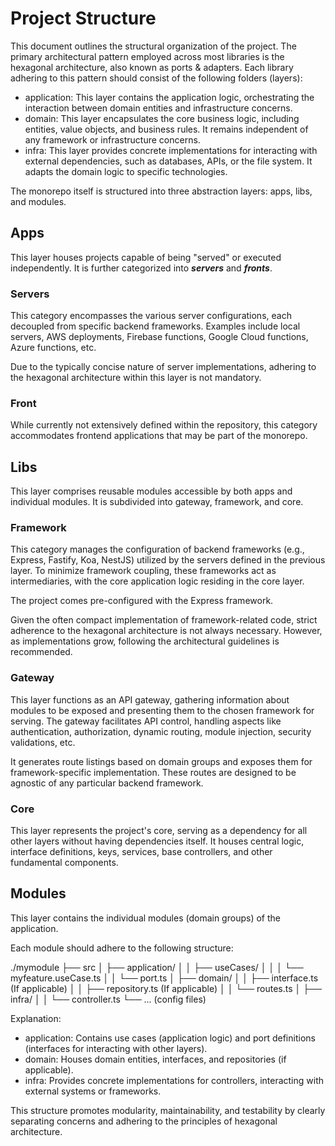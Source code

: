 # Project Structure

This document outlines the structural organization of the project. The primary architectural pattern employed across most libraries is the hexagonal architecture, also known as ports & adapters. Each library adhering to this pattern should consist of the following folders (layers):

- application: This layer contains the application logic, orchestrating the interaction between domain entities and infrastructure concerns.
- domain: This layer encapsulates the core business logic, including entities, value objects, and business rules. It remains independent of any framework or infrastructure concerns.
- infra: This layer provides concrete implementations for interacting with external dependencies, such as databases, APIs, or the file system. It adapts the domain logic to specific technologies.

The monorepo itself is structured into three abstraction layers: apps, libs, and modules.

## Apps

This layer houses projects capable of being "served" or executed independently. It is further categorized into ***servers*** and ***fronts***.

### Servers

This category encompasses the various server configurations, each decoupled from specific backend frameworks. Examples include local servers, AWS deployments, Firebase functions, Google Cloud functions, Azure functions, etc.

Due to the typically concise nature of server implementations, adhering to the hexagonal architecture within this layer is not mandatory.

### Front

While currently not extensively defined within the repository, this category accommodates frontend applications that may be part of the monorepo.

## Libs

This layer comprises reusable modules accessible by both apps and individual modules. It is subdivided into gateway, framework, and core.

### Framework

This category manages the configuration of backend frameworks (e.g., Express, Fastify, Koa, NestJS) utilized by the servers defined in the previous layer. To minimize framework coupling, these frameworks act as intermediaries, with the core application logic residing in the core layer.

The project comes pre-configured with the Express framework.

Given the often compact implementation of framework-related code, strict adherence to the hexagonal architecture is not always necessary. However, as implementations grow, following the architectural guidelines is recommended.

### Gateway

This layer functions as an API gateway, gathering information about modules to be exposed and presenting them to the chosen framework for serving. The gateway facilitates API control, handling aspects like authentication, authorization, dynamic routing, module injection, security validations, etc.

It generates route listings based on domain groups and exposes them for framework-specific implementation. These routes are designed to be agnostic of any particular backend framework.

### Core

This layer represents the project's core, serving as a dependency for all other layers without having dependencies itself. It houses central logic, interface definitions, keys, services, base controllers, and other fundamental components.

## Modules

This layer contains the individual modules (domain groups) of the application.

Each module should adhere to the following structure:

./mymodule
├── src
│   ├── application/
│   │   ├── useCases/
│   │   │   └── myfeature.useCase.ts
│   │   └── port.ts
│   ├── domain/
│   │   ├── interface.ts (If applicable)
│   │   ├── repository.ts (If applicable)
│   │   └── routes.ts
│   ├── infra/
│   │   └── controller.ts
└── ... (config files)

Explanation:

- application: Contains use cases (application logic) and port definitions (interfaces for interacting with other layers).
- domain: Houses domain entities, interfaces, and repositories (if applicable).
- infra: Provides concrete implementations for controllers, interacting with external systems or frameworks.

This structure promotes modularity, maintainability, and testability by clearly separating concerns and adhering to the principles of hexagonal architecture.
